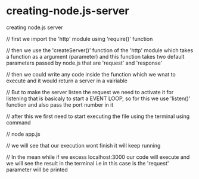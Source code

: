 # creating-node.js-server
creating node.js server

// first we import the 'http' module using 'require()' function

// then we use the 'createServer()' function of the 'http' module which takes a function as a argument (parameter) and this function takes two default parameters passed by node.js that are 'request' and 'response'

// then we could write any code inside the function which we wnat to execute and it would return a server in a vairiable

// But to make the server listen the request we need to activate it for listening that is basicaly to start a EVENT LOOP, so for this we use 'listen()' function and also pass the port number in it

// after this we first need to start executing the file using the terminal using command

// node app.js

// we will see that our execution wont finish it will keep running

// In the mean while if we excess localhost:3000 our code will execute and we will see the result in the terminal i.e in this case is the 'request' parameter will be printed
